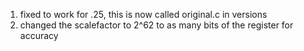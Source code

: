 1. fixed to work for .25, this is now called original.c in versions
2. changed the scalefactor to 2^62 to as many bits of the register for accuracy
